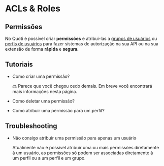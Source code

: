 # ACLs & Roles



## Permissões

No Quoti é possível criar **permissões** e atribui-las a [grupos de usuários](../home.md) ou [perfis de usuários](../home.md) para fazer sistemas de autorização na sua API ou na sua extensão de forma **rápida** e **segura**.

## Tutoriais

- Como criar uma permissão?
    
    
    
    🔜 Parece que você chegou cedo demais. Em breve você encontrará mais informações nesta página.
    
    
    
- Como deletar uma permissão?
- Como atribuir uma permissão para um perfil?

## Troubleshooting

- Não consigo atribuir uma permissão para apenas um usuário
    
    Atualmente não é possível atribuir uma ou mais permissões diretamente à um usuário, as permissões só podem ser associadas diretamente à um perfil ou a um perfil e um grupo.